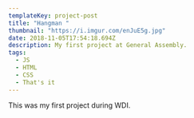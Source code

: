 ```yaml
---
templateKey: project-post
title: "Hangman "
thumbnail: "https://i.imgur.com/enJuE5g.jpg"
date: 2018-11-05T17:54:18.694Z
description: My first project at General Assembly.
tags:
  - JS
  - HTML
  - CSS
  - That's it
---
```


This was my first project during WDI.
